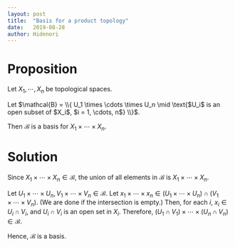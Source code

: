 ```yaml
---
layout: post
title:  "Basis for a product topology"
date:   2019-08-28
author: Hidenori
---
```


# Proposition

Let $X_1, \cdots, X_n$ be topological spaces.

Let $\mathcal{B} = \\{ U_1 \times \cdots \times U_n \mid \text{$U_i$ is an open subset of $X_i$, $i = 1, \cdots, n$} \\}$.

Then $\mathcal{B}$ is a basis for $X_1 \times \cdots \times X_n$.

# Solution

Since $X_1 \times \cdots \times X_n \in \mathcal{B}$, the union of all elements in $\mathcal{B}$ is $X_1 \times \cdots \times X_n$.

Let $U_1 \times \cdots \times U_n, V_1 \times \cdots \times V_n \in \mathcal{B}$.
Let $x_1 \times \cdots \times x_n \in (U_1 \times \cdots \times U_n) \cap (V_1 \times \cdots \times V_n)$.
(We are done if the intersection is empty.)
Then, for each $i$, $x_i \in U_i \cap V_i$, and $U_i \cap V_i$ is an open set in $X_i$.
Therefore, $(U_1 \cap V_1) \times \cdots \times (U_n \cap V_n) \in \mathcal{B}$.

Hence, $\mathcal{B}$ is a basis.
